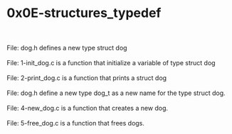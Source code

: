 # **0x0E-structures_typedef**
<br>
<br>
File: dog.h defines a new type struct dog<br>
<br>
File: 1-init_dog.c is a function that initialize a variable of type struct dog<br>
<br>
File: 2-print_dog.c is a function that prints a struct dog<br>
<br>
File: dog.h define a new type dog_t as a new name for the type struct dog.<br>
<br>
File: 4-new_dog.c is  a function that creates a new dog.<br>
<br>
File: 5-free_dog.c is a function that frees dogs.
